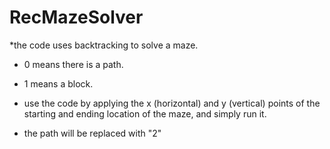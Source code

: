 # RecMazeSolver
*the code uses backtracking to solve a maze.
* 0 means there is a path.
* 1 means a block.

* use the code by applying the x (horizontal) and y (vertical) points of the starting and ending location of the maze,
and simply run it.

* the path will be replaced with "2"
